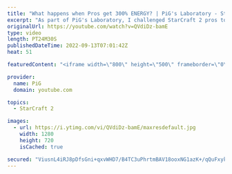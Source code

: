 ```yaml
---
title: "What happens when Pros get 300% ENERGY? | PiG's Laboratory - StarCraft 2"
excerpt: "As part of PiG's Laboratory, I challenged StarCraft 2 pros to play with 300% energy! Some things will definitely break because of this! Check out other PiG's Laboratory videos in the playlist: https://youtube.com/playlist?list=PLFUDU8AOevUd-zdmPIHGBi7xWwtua9Gtr -- 🐷 Second Channel for Learning StarCraft"
originalUrl: https://youtube.com/watch?v=QVdiDz-bamE
type: video
length: PT24M30S
publishedDateTime: 2022-09-13T07:01:42Z
heat: 51

featuredContent: "<iframe width=\"800\" height=\"500\" frameborder=\"0\" src=\"https://www.youtube.com/embed/QVdiDz-bamE\" allow=\"accelerometer; autoplay; encrypted-media; gyroscope; picture-in-picture\" allowfullscreen></iframe>"

provider:
  name: PiG
  domain: youtube.com

topics:
  - StarCraft 2

images:
  - url: https://i.ytimg.com/vi/QVdiDz-bamE/maxresdefault.jpg
    width: 1280
    height: 720
    isCached: true

secured: "ViusnL4iRJ8pDfsGni+qxvWHD7/B4TC3uPhrtmBAV18ooxNG1azK+/qQuFxykVVB86nn2VgfwHVlnHBg8lN9+V0/yUKzmEkVGI7hzIAvG1YT632w0ch+3yGDRXFE5p9lnEoLw375nM5F5lesQ/8J6VshpJf5nPRYSlxxFpgriA9B5xR61FdckBgCrcUwMH5jYWGklYjHCaorLjKFb3vsXXui5dcZhKozz2QZ4uZQ1SHgzVOcg36opOnk6W68uFY+AOQgOgsdfwe6n1h8ZYKnKhzI9E3bRb+ewQVbTE/QkgjY2o3fHHynbtOIW4oo8s3q8mzA1bHoJDa7gAisN2e5pp2FLxSokw0bB3a6254tdMVjDiPsIrAvBCpAoEh/V/8XrM2t8qYov6Z6tbIj33XyprOd0hivO4nZ0Sw6FqSIgWA=;EUAWiu8aiV7a2oUMzOn2gA=="
---
```


